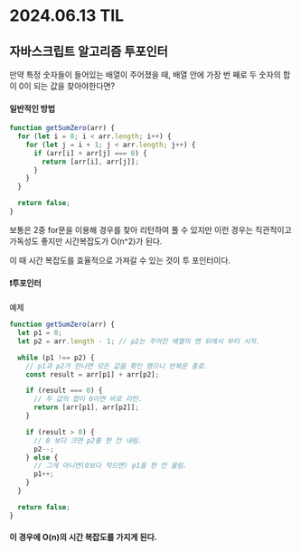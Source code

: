 # 2024.06.13 TIL

## 자바스크립트 알고리즘 투포인터

만약 특정 숫자들이 들어있는 배열이 주어졌을 때, 배열 안에 가장 번 째로 두 숫자의 합이 0이 되는 값을 찾아야한다면?

#### 일반적인 방법

```js
function getSumZero(arr) {
  for (let i = 0; i < arr.length; i++) {
    for (let j = i + 1; j < arr.length; j++) {
      if (arr[i] + arr[j] === 0) {
        return [arr[i], arr[j]];
      }
    }
  }

  return false;
}
```

보통은 2중 for문을 이용해 경우를 찾아 리턴하여 풀 수 있지만 이런 경우는 직관적이고 가독성도 좋지만 시간복잡도가 O(n^2)가 된다.

이 때 시간 복잡도를 효율적으로 가져갈 수 있는 것이 투 포인터이다.

#### ❗️투포인터

예제

```js
function getSumZero(arr) {
  let p1 = 0;
  let p2 = arr.length - 1; // p2는 주어진 배열의 맨 뒤에서 부터 시작.

  while (p1 !== p2) {
    // p1과 p2가 만나면 모든 값을 확인 했으니 반복문 종료.
    const result = arr[p1] + arr[p2];

    if (result === 0) {
      // 두 값의 합이 0이면 바로 리턴.
      return [arr[p1], arr[p2]];
    }

    if (result > 0) {
      // 0 보다 크면 p2를 한 칸 내림.
      p2--;
    } else {
      // 그게 아니면(0보다 작으면) p1을 한 칸 올림.
      p1++;
    }
  }

  return false;
}
```

#### 이 경우에 O(n)의 시간 복잡도를 가지게 된다.
